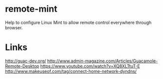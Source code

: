 # remote-mint
Help to configure Linux Mint to allow remote control everywhere through browser.

# Links

http://guac-dev.org/ 
http://www.admin-magazine.com/Articles/Guacamole-Remote-Desktop 
https://www.youtube.com/watch?v=XQ8XLTtuT-E 
http://www.makeuseof.com/tag/connect-home-network-dyndns/
